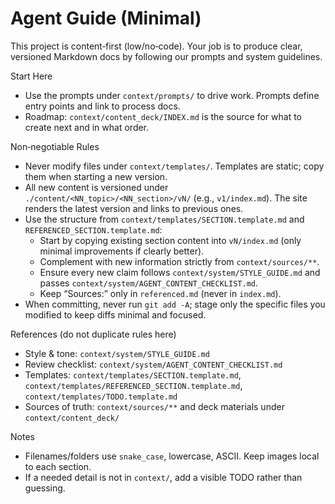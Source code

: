 # Agent Guide (Minimal)

This project is content‑first (low/no‑code). Your job is to produce clear, versioned Markdown docs by following our prompts and system guidelines.

Start Here
- Use the prompts under `context/prompts/` to drive work. Prompts define entry points and link to process docs.
- Roadmap: `context/content_deck/INDEX.md` is the source for what to create next and in what order.

Non‑negotiable Rules
- Never modify files under `context/templates/`. Templates are static; copy them when starting a new version.
- All new content is versioned under `./content/<NN_topic>/<NN_section>/vN/` (e.g., `v1/index.md`). The site renders the latest version and links to previous ones.
- Use the structure from `context/templates/SECTION.template.md` and `REFERENCED_SECTION.template.md`:
  - Start by copying existing section content into `vN/index.md` (only minimal improvements if clearly better).
  - Complement with new information strictly from `context/sources/**`.
  - Ensure every new claim follows `context/system/STYLE_GUIDE.md` and passes `context/system/AGENT_CONTENT_CHECKLIST.md`.
  - Keep “Sources:” only in `referenced.md` (never in `index.md`).
 - When committing, never run `git add -A`; stage only the specific files you modified to keep diffs minimal and focused.

References (do not duplicate rules here)
- Style & tone: `context/system/STYLE_GUIDE.md`
- Review checklist: `context/system/AGENT_CONTENT_CHECKLIST.md`
- Templates: `context/templates/SECTION.template.md`, `context/templates/REFERENCED_SECTION.template.md`, `context/templates/TODO.template.md`
- Sources of truth: `context/sources/**` and deck materials under `context/content_deck/`

Notes
- Filenames/folders use `snake_case`, lowercase, ASCII. Keep images local to each section.
- If a needed detail is not in `context/`, add a visible TODO rather than guessing.
